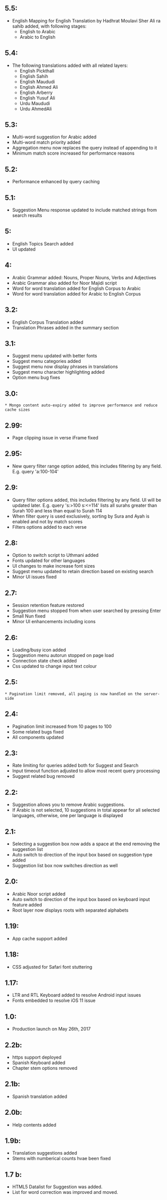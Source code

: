 ## 5.5:
  * English Mapping for English Translation by Hadhrat Moulavi Sher Ali ra sahib added, with following stages:
    - English to Arabic
    - Arabic to English

## 5.4:
  * The following translations added with all related layers:
    - English Pickthall
    - English Sahih
    - English Maududi
    - English Ahmed Ali
    - English Arberry
    - English Yusuf Ali
    - Urdu Maududi
    - Urdu AhmedAli

## 5.3:
  * Multi-word suggestion for Arabic added
  * Multi-word match priority added
  * Aggregation menu now replaces the query instead of appending to it
  * Minimum match score increased for performance reasons

## 5.2:
  * Performance enhanced by query caching

## 5.1:
  * Suggestion Menu response updated to include matched strings from search results

## 5:
  * English Topics Search added
  * UI updated

## 4:
  * Arabic Grammar added: Nouns, Proper Nouns, Verbs and Adjectives
  * Arabic Grammar also added for Noor Majidi script
  * Word for word translation added for English Corpus to Arabic
  * Word for word translation added for Arabic to English Corpus

## 3.2:
  * English Corpus Translation added
  * Translation Phrases added in the summary section

## 3.1:
  * Suggest menu updated with better fonts
  * Suggest menu categories added
  * Suggest menu now display phrases in translations
  * Suggest menu character highlighting added
  * Option menu bug fixes

## 3.0:
    * Mongo content auto-expiry added to improve performance and reduce cache sizes

## 2.99:
  * Page clipping issue in verse iFrame fixed

## 2.95:
  * New query filter range option added, this includes filtering by any field. E.g. query 'a:100-104'

## 2.9:
  * Query filter options added, this includes filtering by any field. UI will be updated later. E.g. query 's:>100 s:<=114' lists all surahs greater than Surah 100 and less than equal to Surah 114
  * When filter query is used exclusively, sorting by Sura and Ayah is enabled and not by match scores
  * Filters options added to each verse

## 2.8:
  * Option to switch script to Uthmani added
  * Fonts updated for other languages
  * UI changes to make increase font sizes
  * Suggest menu updated to retain direction based on existing search
  * Minor UI issues fixed

## 2.7:
  * Session retention feature restored
  * Suggestion menu stopped from when user searched by pressing Enter
  * Small Nun fixed
  * Minor UI enhancements including icons

## 2.6:
  * Loading/busy icon added
  * Suggestion menu autorun stopped on page load
  * Connection state check added
  * Css updated to change input text colour

## 2.5:
    * Pagination limit removed, all paging is now handled on the server-side

## 2.4:
  * Pagination limit increased from 10 pages to 100
  * Some related bugs fixed
  * All components updated

## 2.3:
  * Rate limiting for queries added both for Suggest and Search
  * Input timeout function adjusted to allow most recent query processing
  * Suggest related bug removed

## 2.2:
  * Suggestion allows you to remove Arabic suggestions.
  * If Arabic is not selected, 10 suggestions in total appear for all selected languages, otherwise, one per language is displayed

## 2.1:
  * Selecting a suggestion box now adds a space at the end removing the suggestion list
  * Auto switch to direction of the input box based on suggestion type added
  * Suggestion list box now switches direction as well

## 2.0:
  * Arabic Noor script added
  * Auto switch to direction of the input box based on keyboard input feature added
  * Root layer now displays roots with separated alphabets

## 1.19:
  * App cache support added

## 1.18:
  * CSS adjusted for Safari font stuttering

## 1.17:
  * LTR and RTL Keyboard added to resolve Android input issues
  * Fonts embedded to resolve iOS 11 issue

## 1.0:
  * Production launch on May 26th, 2017

## 2.2b:
  * https support deployed
  * Spanish Keyboard added
  * Chapter stem options removed

## 2.1b:
  * Spanish translation added

## 2.0b:
  *   Help contents added

## 1.9b:
  * Translation suggestions added
  * Stems with numberical counts hvae been fixed

## 1.7 b:
  * HTML5 Datalist for Suggestion was added.
  * List for word correction was improved and moved.

